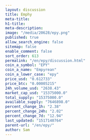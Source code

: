```yaml
---
layout: discussion
title: Emphy
meta-title: 
h1-title: 
meta-description: 
image: "/media/20628/epy.png"
published: true
allow_search_engine: false
sitemap: false
enable_comment: false
sort_order: 613
permalink: "/en/epy/discussion.html"
coin_a_symbol: "EPY"
coin_a_name: "Empyrean"
coin_a_lower_case: "epy"
price_usd: "0.612733"
price_btc: "0.00005215"
24h_volume_usd: "2638.43"
market_cap_usd: "15375000.0"
total_supply: "15375000.0"
available_supply: "7646898.0"
percent_change_1h: "2.38"
percent_change_24h: "2.02"
percent_change_7d: "12.94"
last_updated: "1517140764"
parent-url: "/en/epy/"
author: Sam
---
```


